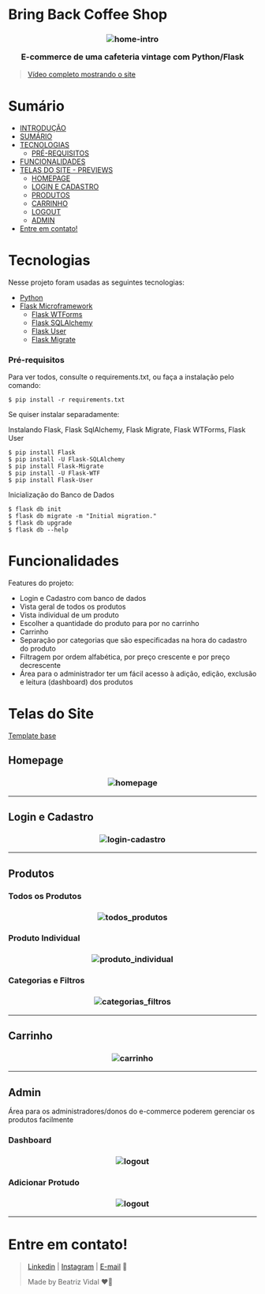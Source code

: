 # Bring Back Coffee Shop
<h3 align="center">
    <img alt="home-intro" src="readme_prints/logo_bbcs.jpg">
    <p>
    E-commerce de uma cafeteria vintage com Python/Flask
    </p>
</h3>

> [Vídeo completo mostrando o site]()

# Sumário

* [INTRODUÇÃO](#bring-back-coffee-shop)
* [SUMÁRIO](#sumário)
* [TECNOLOGIAS](#tecnologias)
  * [PRÉ-REQUISITOS](#pré-requisitos)
* [FUNCIONALIDADES](#funcionalidades)
* [TELAS DO SITE - PREVIEWS](#telas-do-site)
  * [HOMEPAGE](#homepage)
  * [LOGIN E CADASTRO](#login-e-cadastro)
  * [PRODUTOS](#produtos)
  * [CARRINHO](#carrinho)
  * [LOGOUT](#logout)
  * [ADMIN](#admin)
* [Entre em contato!](#entre-em-contato)

# Tecnologias

Nesse projeto foram usadas as seguintes tecnologias:
- [Python](https://www.python.org)
- [Flask Microframework](https://flask.palletsprojects.com/en/2.1.x/)
  - [Flask WTForms](https://flask-wtf.readthedocs.io/en/1.0.x/)
  - [Flask SQLAlchemy](https://flask-sqlalchemy.palletsprojects.com/en/2.x/)
  - [Flask User](https://flask-user.readthedocs.io/en/latest/)
  - [Flask Migrate](https://flask-migrate.readthedocs.io/en/latest/)

### Pré-requisitos
Para ver todos, consulte o requirements.txt, ou faça a instalação pelo comando:
```console
$ pip install -r requirements.txt
```

Se quiser instalar separadamente:

Instalando Flask, Flask SqlAlchemy, Flask Migrate, Flask WTForms, Flask User
```console
$ pip install Flask
$ pip install -U Flask-SQLAlchemy
$ pip install Flask-Migrate
$ pip install -U Flask-WTF
$ pip install Flask-User
```

Inicialização do Banco de Dados 
```console
$ flask db init
$ flask db migrate -m "Initial migration."
$ flask db upgrade
$ flask db --help
```

# Funcionalidades
Features do projeto:
- Login e Cadastro com banco de dados
- Vista geral de todos os produtos
- Vista individual de um produto
- Escolher a quantidade do produto para por no carrinho
- Carrinho
- Separação por categorias que são especificadas na hora do cadastro do produto
- Filtragem por ordem alfabética, por preço crescente e por preço decrescente
- Área para o administrador ter um fácil acesso à adição, edição, exclusão e leitura (dashboard) dos produtos

# Telas do Site

[Template base](https://freemiumdownload.com/downloads/e-shopper-free-ecommerce-html-template/)
## Homepage
<h3 align="center">
    <img alt="homepage" src="readme_prints/banner.PNG">
</h3>

---

## Login e Cadastro

<h3 align="center">
    <img alt="login-cadastro" src="readme_prints/login-register.gif">
</h3>

---

## Produtos

### Todos os Produtos

<h3 align="center">
    <img alt="todos_produtos" src="readme_prints/produtos.gif">
</h3>

### Produto Individual

<h3 align="center">
    <img alt="produto_individual" src="readme_prints/produto_individual.gif">
</h3>

### Categorias e Filtros

<h3 align="center">
    <img alt="categorias_filtros" src="readme_prints/categorias_filtros.gif">
</h3>

---

## Carrinho

<h3 align="center">
    <img alt="carrinho" src="readme_prints/carrinho.gif">
</h3>

---

## Admin
Área para os administradores/donos do e-commerce poderem gerenciar os produtos facilmente

### Dashboard
<h3 align="center">
    <img alt="logout" src="readme_prints/admin_dashboard.gif">
</h3>

### Adicionar Protudo
<h3 align="center">
    <img alt="logout" src="readme_prints/admin_add_produto.PNG">
</h3>

---

# Entre em contato!

> [Linkedin](https://www.linkedin.com/in/beatriz-vidal-a2b114200) | [Instagram](https://www.instagram.com/bvidalf/) | [E-mail](mailto:biavidalf@gmail.com) 👋
>
> Made by Beatriz Vidal ❤🎯